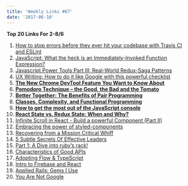 ```yaml
---
title: 'Weekly Links #67'
date: '2017-06-10'
---
```


**Top 20 Links For 2-8/6**

1.  [How to stop errors before they ever hit your codebase with Travis CI and ESLint](https://medium.freecodecamp.com/how-to-stop-errors-before-they-ever-hit-your-codebase-with-travis-ci-and-eslint-7a5a6b1fcd4a)
2.  [JavaScript: What the heck is an Immediately-Invoked Function Expression?](https://hackernoon.com/javascript-what-the-heck-is-an-immediately-invoked-function-expression-a0ed32b66c18)
3.  [Javascript Power Tools Part III: Real-World Redux-Saga Patterns](http://formidable.com/blog/2017/real-world-redux-saga-patterns/)
4.  [UX Writing: How to do it like Google with this powerful checklist](https://uxplanet.org/ux-writing-how-to-do-it-like-google-with-this-powerful-checklist-e263cc37f5f1)
5.  **[The New Chrome DevTool Feature You Want to Know About](https://hackernoon.com/the-new-chrome-devtool-feature-you-want-to-know-about-c0d2371151d6)**
6.  **[Pomodoro Technique – the Good, the Bad and the Tomato](https://rubikscode.net/2017/06/04/pomodoro-technique-the-good-the-bad-and-the-tomato/)**
7.  **[Better Together: The Benefits of Pair Programming](https://simpleprogrammer.com/2017/06/02/pair-programming/)**
8.  **[Classes, Complexity, and Functional Programming](https://medium.com/@kentcdodds/classes-complexity-and-functional-programming-a8dd86903747)**
9.  **[How to get the most out of the JavaScript console](https://medium.freecodecamp.com/how-to-get-the-most-out-of-the-javascript-console-b57ca9db3e6d)**
10. **[React State vs. Redux State: When and Why?](https://spin.atomicobject.com/2017/06/07/react-state-vs-redux-state/)**
11. [Infinite Scroll in React - Build a powerful Component (Part II)](https://www.robinwieruch.de/react-infinite-scroll/)
12. [Embracing the power of styled-components](https://building.sentisis.com/embracing-the-power-of-styled-components-7b79a166c01b)
13. [Recovering from a Mission Critical Whiff](http://www.daedtech.com/recovering-mission-critical-whiff/)
14. [5 Subtle Secrets Of Effective Leaders](https://simpleprogrammer.com/2017/06/07/secrets-effective-leaders)
15. [Part 1: A Dive into ruby’s rack!](https://medium.com/the-lone-developer/part-1-a-dive-into-rubys-rack-48d4901fe420)
16. [Characteristics of Good APIs](http://www.daedtech.com/characteristics-good-apis/)
17. [Adopting Flow & TypeScript](http://thejameskyle.com/adopting-flow-and-typescript.html)
18. [Intro to Firebase and React](https://css-tricks.com/intro-firebase-react/)
19. [Applied Rails: Gems I Use](https://dzone.com/articles/applied-rails-gems-i-use)
20. [You Are Not Google](https://blog.bradfieldcs.com/you-are-not-google-84912cf44afb)

